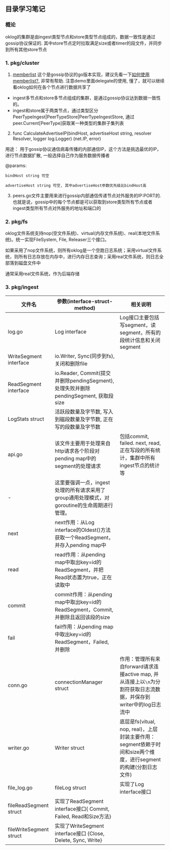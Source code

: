 ## 目录学习笔记
###  概论
oklog的集群是由ingest类型节点和store类型节点组成的，数据一致性是通过gossip协议保证的. 其中store节点定时拉取满足size或者timer的段文件，并同步到所有其他store节点

###  1. pkg/cluster
1.  [memberlist](https://github.com/hashicorp/memberlist)
这个是gossip协议的go版本实现，建议先看一下[如何使用memberlist?](https://github.com/asim/memberlist), 非常有帮助. 注意demo里面delegate的使用, 懂了，就可以继续看oklog如何在各个节点进行数据共享了

 - ingest多节点和store多节点组成的集群，是通过gossip协议达到数据一致性的。
 - ingest和store属于两类节点，通过类型区分PeerTypeIngest|PeerTypeStore|PeerTypeIngestStore, 通过peer.Current[PeerType]获取某一种类型的集群子集列表

2. func CalculateAdvertiseIP(bindHost, advertiseHost string, resolver Resolver, logger log.Logger) (net.IP, error) 

用途： 用于gossip协议通信病毒传播的内部通信IP，这个方法是挑选最优的IP，进行节点数据扩散, 一般选择自己作为服务数据传播者

@params:

    bindHost string 可空

    advertiseHost string 可空, 其中advertiseHost参数优先级比bindHost高

3. peers.go文件主要用来进行gossip内部通信传递节点对外服务的IP:PORT的. 也就是说，gossip中的每个节点都是可以获取到store类型所有节点或者ingest类型所有节点对外服务的地址和端口的

### 2. pkg/fs
oklog文件系统支持nop(空文件系统)、virtual(内存文件系统)、real(本地文件系统)。统一实现FileSystem, File, Releaser三个接口。

如果采用了nop文件系统，则所有oklog是一个空跑日志系统；采用virtual文件系统，则所有日志存放在内存中，进行内存日志查询；采用real文件系统，则日志全部落到磁盘文件中

通常采用real文件系统，作为后端存储

### 3. pkg/ingest
文件名 | 参数(interface-struct-method) | 相关说明 
---|---|---
log.go | Log interface | Log接口主要包括写segment，读segment，所有的段统计信息和关闭segment
 | WriteSegment interface | io.Writer, Sync(同步到fs), 关闭和删除file
 | ReadSegment interface | io.Reader, Commit(提交并删除pendingSegment), 处理失败并删除pendingSegment, 获取段size
 | LogStats struct |  活跃段数量及字节数, 写入到磁段数量及字节数, 正在写的段数量及字节数
api.go | 该文件主要用于处理来自http请求各个阶段对pending map中的segment的处理请求 | 包括commit, failed. next, read, 正在写段的所有统计，集群中所有ingest节点的统计等
 | - | 这里要强调一点，ingest处理的所有请求采用了group通用处理模式，对goroutine的生命周期进行管理。
 | next | next作用：从Log interface的Oldest()方法获取一个ReadSegment，并存入pending map中
 | read | read作用：从pending map中取出key=id的ReadSegment，并把Read状态置为true，正在读取中
 | commit | commit作用：从pending map中取出key=id的ReadSegment，Commit, 并删除且返回该段的size
 | fail | fail作用：从pending map中取出key=id的ReadSegment，Failed, 并删除
conn.go | connectionManager struct | 作用：管理所有来自forward请求连接active map, 并从连接上以`\n`为分割符获取日志流数据，并保存到writer中的log日志流中
writer.go | Writer struct | 底层是fs(vitual, nop, real)，上层封装主要作用：segment依赖于时间和size两个维度，进行segment的构建(分割日志文件)
file_log.go | fileLog struct | 实现了Log interface接口
 | fileReadSegment struct | 实现了ReadSegment interface接口{ Commit, Failed, Read和Size方法}
 | fileWriteSegment struct | 实现了WriteSegment interface接口 {Close, Delete, Sync, Write}
